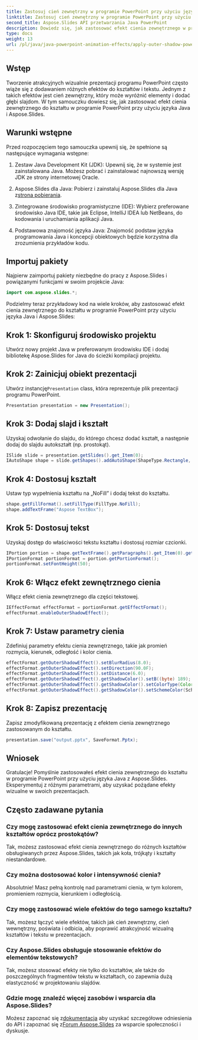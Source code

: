 ```yaml
---
title: Zastosuj cień zewnętrzny w programie PowerPoint przy użyciu języka Java
linktitle: Zastosuj cień zewnętrzny w programie PowerPoint przy użyciu języka Java
second_title: Aspose.Slides API przetwarzania Java PowerPoint
description: Dowiedz się, jak zastosować efekt cienia zewnętrznego w programie PowerPoint przy użyciu języka Java z Aspose.Slides. Wzbogać swoje prezentacje głębią i atrakcyjnością wizualną.
type: docs
weight: 13
url: /pl/java/java-powerpoint-animation-effects/apply-outer-shadow-powerpoint-java/
---
```

## Wstęp
Tworzenie atrakcyjnych wizualnie prezentacji programu PowerPoint często wiąże się z dodawaniem różnych efektów do kształtów i tekstu. Jednym z takich efektów jest cień zewnętrzny, który może wyróżnić elementy i dodać głębi slajdom. W tym samouczku dowiesz się, jak zastosować efekt cienia zewnętrznego do kształtu w programie PowerPoint przy użyciu języka Java i Aspose.Slides.
## Warunki wstępne

Przed rozpoczęciem tego samouczka upewnij się, że spełnione są następujące wymagania wstępne:

1. Zestaw Java Development Kit (JDK): Upewnij się, że w systemie jest zainstalowana Java. Możesz pobrać i zainstalować najnowszą wersję JDK ze strony internetowej Oracle.

2.  Aspose.Slides dla Java: Pobierz i zainstaluj Aspose.Slides dla Java z[strona pobierania](https://releases.aspose.com/slides/java/).

3. Zintegrowane środowisko programistyczne (IDE): Wybierz preferowane środowisko Java IDE, takie jak Eclipse, IntelliJ IDEA lub NetBeans, do kodowania i uruchamiania aplikacji Java.

4. Podstawowa znajomość języka Java: Znajomość podstaw języka programowania Java i koncepcji obiektowych będzie korzystna dla zrozumienia przykładów kodu.

## Importuj pakiety

Najpierw zaimportuj pakiety niezbędne do pracy z Aspose.Slides i powiązanymi funkcjami w swoim projekcie Java:

```java
import com.aspose.slides.*;
```

Podzielmy teraz przykładowy kod na wiele kroków, aby zastosować efekt cienia zewnętrznego do kształtu w programie PowerPoint przy użyciu języka Java i Aspose.Slides:

## Krok 1: Skonfiguruj środowisko projektu

Utwórz nowy projekt Java w preferowanym środowisku IDE i dodaj bibliotekę Aspose.Slides for Java do ścieżki kompilacji projektu.

## Krok 2: Zainicjuj obiekt prezentacji

 Utwórz instancję`Presentation` class, która reprezentuje plik prezentacji programu PowerPoint.

```java
Presentation presentation = new Presentation();
```

## Krok 3: Dodaj slajd i kształt

Uzyskaj odwołanie do slajdu, do którego chcesz dodać kształt, a następnie dodaj do slajdu autokształt (np. prostokąt).

```java
ISlide slide = presentation.getSlides().get_Item(0);
IAutoShape shape = slide.getShapes().addAutoShape(ShapeType.Rectangle, 150, 75, 400, 300);
```

## Krok 4: Dostosuj kształt

Ustaw typ wypełnienia kształtu na „NoFill” i dodaj tekst do kształtu.

```java
shape.getFillFormat().setFillType(FillType.NoFill);
shape.addTextFrame("Aspose TextBox");
```

## Krok 5: Dostosuj tekst

Uzyskaj dostęp do właściwości tekstu kształtu i dostosuj rozmiar czcionki.

```java
IPortion portion = shape.getTextFrame().getParagraphs().get_Item(0).getPortions().get_Item(0);
IPortionFormat portionFormat = portion.getPortionFormat();
portionFormat.setFontHeight(50);
```

## Krok 6: Włącz efekt zewnętrznego cienia

Włącz efekt cienia zewnętrznego dla części tekstowej.

```java
IEffectFormat effectFormat = portionFormat.getEffectFormat();
effectFormat.enableOuterShadowEffect();
```

## Krok 7: Ustaw parametry cienia

Zdefiniuj parametry efektu cienia zewnętrznego, takie jak promień rozmycia, kierunek, odległość i kolor cienia.

```java
effectFormat.getOuterShadowEffect().setBlurRadius(8.0);
effectFormat.getOuterShadowEffect().setDirection(90.0F);
effectFormat.getOuterShadowEffect().setDistance(6.0);
effectFormat.getOuterShadowEffect().getShadowColor().setB((byte) 189);
effectFormat.getOuterShadowEffect().getShadowColor().setColorType(ColorType.Scheme);
effectFormat.getOuterShadowEffect().getShadowColor().setSchemeColor(SchemeColor.Accent1);
```

## Krok 8: Zapisz prezentację

Zapisz zmodyfikowaną prezentację z efektem cienia zewnętrznego zastosowanym do kształtu.

```java
presentation.save("output.pptx", SaveFormat.Pptx);
```

## Wniosek

Gratulacje! Pomyślnie zastosowałeś efekt cienia zewnętrznego do kształtu w programie PowerPoint przy użyciu języka Java z Aspose.Slides. Eksperymentuj z różnymi parametrami, aby uzyskać pożądane efekty wizualne w swoich prezentacjach.

## Często zadawane pytania

### Czy mogę zastosować efekt cienia zewnętrznego do innych kształtów oprócz prostokątów?
Tak, możesz zastosować efekt cienia zewnętrznego do różnych kształtów obsługiwanych przez Aspose.Slides, takich jak koła, trójkąty i kształty niestandardowe.

### Czy można dostosować kolor i intensywność cienia?
Absolutnie! Masz pełną kontrolę nad parametrami cienia, w tym kolorem, promieniem rozmycia, kierunkiem i odległością.

### Czy mogę zastosować wiele efektów do tego samego kształtu?
Tak, możesz łączyć wiele efektów, takich jak cień zewnętrzny, cień wewnętrzny, poświata i odbicia, aby poprawić atrakcyjność wizualną kształtów i tekstu w prezentacjach.

### Czy Aspose.Slides obsługuje stosowanie efektów do elementów tekstowych?
Tak, możesz stosować efekty nie tylko do kształtów, ale także do poszczególnych fragmentów tekstu w kształtach, co zapewnia dużą elastyczność w projektowaniu slajdów.

### Gdzie mogę znaleźć więcej zasobów i wsparcia dla Aspose.Slides?
 Możesz zapoznać się z[dokumentacja](https://reference.aspose.com/slides/java/) aby uzyskać szczegółowe odniesienia do API i zapoznać się z[Forum Aspose.Slides](https://forum.aspose.com/c/slides/11) za wsparcie społeczności i dyskusje.